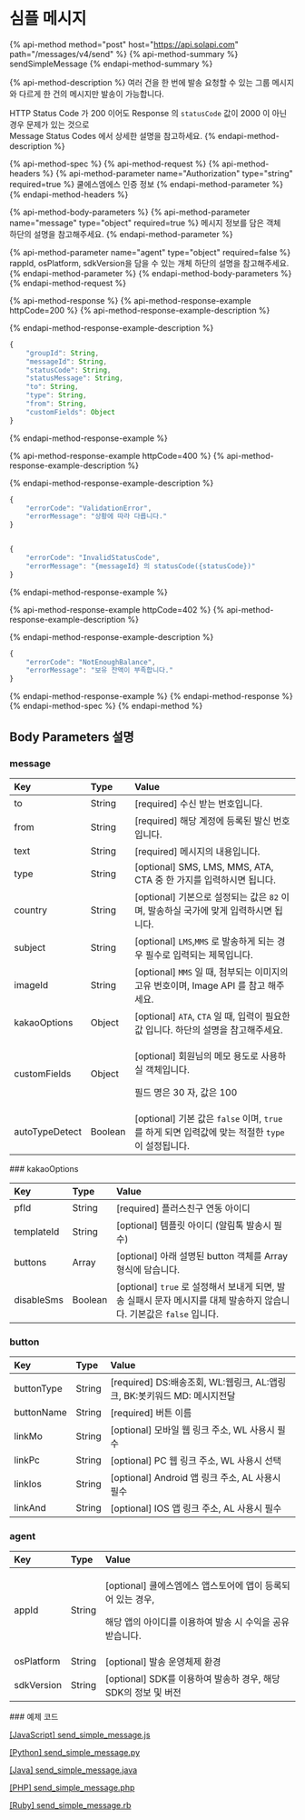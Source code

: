 # 심플 메시지

{% api-method method="post" host="https://api.solapi.com" path="/messages/v4/send" %}
{% api-method-summary %}
sendSimpleMessage
{% endapi-method-summary %}

{% api-method-description %}
여러 건을 한 번에 발송 요청할 수 있는 그룹 메시지와 다르게 한 건의 메시지만 발송이 가능합니다.  
  
HTTP Status Code 가 200 이어도 Response 의 `statusCode` 값이 2000 이 아닌 경우 문제가 있는 것으로  
Message Status Codes 에서 상세한 설명을 참고하세요.
{% endapi-method-description %}

{% api-method-spec %}
{% api-method-request %}
{% api-method-headers %}
{% api-method-parameter name="Authorization" type="string" required=true %}
쿨에스엠에스 인증 정보
{% endapi-method-parameter %}
{% endapi-method-headers %}

{% api-method-body-parameters %}
{% api-method-parameter name="message" type="object" required=true %}
메시지 정보를 담은 객체  
하단의 설명을 참고해주세요.
{% endapi-method-parameter %}

{% api-method-parameter name="agent" type="object" required=false %}
rappId, osPlatform, sdkVersion을 담을 수 있는 개체 하단의 설명을 참고해주세요.
{% endapi-method-parameter %}
{% endapi-method-body-parameters %}
{% endapi-method-request %}

{% api-method-response %}
{% api-method-response-example httpCode=200 %}
{% api-method-response-example-description %}

{% endapi-method-response-example-description %}

```javascript
{
    "groupId": String,
    "messageId": String,
    "statusCode": String,
    "statusMessage": String,
    "to": String,
    "type": String,
    "from": String,
    "customFields": Object
}
```
{% endapi-method-response-example %}

{% api-method-response-example httpCode=400 %}
{% api-method-response-example-description %}

{% endapi-method-response-example-description %}

```javascript
{
    "errorCode": "ValidationError",
    "errorMessage": "상황에 따라 다릅니다."
}


{
    "errorCode": "InvalidStatusCode",
    "errorMessage": "{messageId} 의 statusCode({statusCode})"
}
```
{% endapi-method-response-example %}

{% api-method-response-example httpCode=402 %}
{% api-method-response-example-description %}

{% endapi-method-response-example-description %}

```javascript
{
    "errorCode": "NotEnoughBalance",
    "errorMessage": "보유 잔액이 부족합니다."
}
```
{% endapi-method-response-example %}
{% endapi-method-response %}
{% endapi-method-spec %}
{% endapi-method %}

## Body Parameters 설명

### message

<table>
  <thead>
    <tr>
      <th style="text-align:left">Key</th>
      <th style="text-align:left">Type</th>
      <th style="text-align:left">Value</th>
    </tr>
  </thead>
  <tbody>
    <tr>
      <td style="text-align:left">to</td>
      <td style="text-align:left">String</td>
      <td style="text-align:left">[required] &#xC218;&#xC2E0; &#xBC1B;&#xB294; &#xBC88;&#xD638;&#xC785;&#xB2C8;&#xB2E4;.</td>
    </tr>
    <tr>
      <td style="text-align:left">from</td>
      <td style="text-align:left">String</td>
      <td style="text-align:left">[required] &#xD574;&#xB2F9; &#xACC4;&#xC815;&#xC5D0; &#xB4F1;&#xB85D;&#xB41C;
        &#xBC1C;&#xC2E0; &#xBC88;&#xD638; &#xC785;&#xB2C8;&#xB2E4;.</td>
    </tr>
    <tr>
      <td style="text-align:left">text</td>
      <td style="text-align:left">String</td>
      <td style="text-align:left">[required] &#xBA54;&#xC2DC;&#xC9C0;&#xC758; &#xB0B4;&#xC6A9;&#xC785;&#xB2C8;&#xB2E4;.</td>
    </tr>
    <tr>
      <td style="text-align:left">type</td>
      <td style="text-align:left">String</td>
      <td style="text-align:left">[optional] SMS, LMS, MMS, ATA, CTA &#xC911; &#xD55C; &#xAC00;&#xC9C0;&#xB97C;
        &#xC785;&#xB825;&#xD558;&#xC2DC;&#xBA74; &#xB429;&#xB2C8;&#xB2E4;.</td>
    </tr>
    <tr>
      <td style="text-align:left">country</td>
      <td style="text-align:left">String</td>
      <td style="text-align:left">[optional] &#xAE30;&#xBCF8;&#xC73C;&#xB85C; &#xC124;&#xC815;&#xB418;&#xB294;
        &#xAC12;&#xC740; <code>82</code> &#xC774;&#xBA70;, &#xBC1C;&#xC1A1;&#xD558;&#xC2E4;
        &#xAD6D;&#xAC00;&#xC5D0; &#xB9DE;&#xAC8C; &#xC785;&#xB825;&#xD558;&#xC2DC;&#xBA74;
        &#xB429;&#xB2C8;&#xB2E4;.</td>
    </tr>
    <tr>
      <td style="text-align:left">subject</td>
      <td style="text-align:left">String</td>
      <td style="text-align:left">[optional] <code>LMS</code>,<code>MMS</code> &#xB85C; &#xBC1C;&#xC1A1;&#xD558;&#xAC8C;
        &#xB418;&#xB294; &#xACBD;&#xC6B0; &#xD544;&#xC218;&#xB85C; &#xC785;&#xB825;&#xB418;&#xB294;
        &#xC81C;&#xBAA9;&#xC785;&#xB2C8;&#xB2E4;.</td>
    </tr>
    <tr>
      <td style="text-align:left">imageId</td>
      <td style="text-align:left">String</td>
      <td style="text-align:left">[optional] <code>MMS</code> &#xC77C; &#xB54C;, &#xCCA8;&#xBD80;&#xB418;&#xB294;
        &#xC774;&#xBBF8;&#xC9C0;&#xC758; &#xACE0;&#xC720; &#xBC88;&#xD638;&#xC774;&#xBA70;,
        Image API &#xB97C; &#xCC38;&#xACE0; &#xD574;&#xC8FC;&#xC138;&#xC694;.</td>
    </tr>
    <tr>
      <td style="text-align:left">kakaoOptions</td>
      <td style="text-align:left">Object</td>
      <td style="text-align:left">[optional] <code>ATA</code>, <code>CTA</code> &#xC77C; &#xB54C;, &#xC785;&#xB825;&#xC774;
        &#xD544;&#xC694;&#xD55C; &#xAC12; &#xC785;&#xB2C8;&#xB2E4;. &#xD558;&#xB2E8;&#xC758;
        &#xC124;&#xBA85;&#xC744; &#xCC38;&#xACE0;&#xD574;&#xC8FC;&#xC138;&#xC694;.</td>
    </tr>
    <tr>
      <td style="text-align:left">customFields</td>
      <td style="text-align:left">Object</td>
      <td style="text-align:left">
        <p>[optional] &#xD68C;&#xC6D0;&#xB2D8;&#xC758; &#xBA54;&#xBAA8; &#xC6A9;&#xB3C4;&#xB85C;
          &#xC0AC;&#xC6A9;&#xD558;&#xC2E4; &#xAC1D;&#xCCB4;&#xC785;&#xB2C8;&#xB2E4;.</p>
        <p>&#xD544;&#xB4DC; &#xBA85;&#xC740; 30 &#xC790;, &#xAC12;&#xC740; 100</p>
      </td>
    </tr>
    <tr>
      <td style="text-align:left">autoTypeDetect</td>
      <td style="text-align:left">Boolean</td>
      <td style="text-align:left">[optional] &#xAE30;&#xBCF8; &#xAC12;&#xC740; <code>false</code> &#xC774;&#xBA70;, <code>true</code> &#xB97C;
        &#xD558;&#xAC8C; &#xB418;&#xBA74; &#xC785;&#xB825;&#xAC12;&#xC5D0; &#xB9DE;&#xB294;
        &#xC801;&#xC808;&#xD55C; <code>type</code> &#xC774; &#xC124;&#xC815;&#xB429;&#xB2C8;&#xB2E4;.</td>
    </tr>
  </tbody>
</table>### kakaoOptions

| Key | Type | Value |
| :--- | :--- | :--- |
| pfId | String | \[required\] 플러스친구 연동 아이디 |
| templateId | String | \[optional\] 템플릿 아이디 \(알림톡 발송시 필수\) |
| buttons | Array | \[optional\] 아래 설명된 button 객체를 Array 형식에 담습니다. |
| disableSms | Boolean | \[optional\] `true` 로 설정해서 보내게 되면, 발송 실패시 문자 메시지를 대체 발송하지 않습니다. 기본값은 `false` 입니다. |

### button

| Key | Type | Value |
| :--- | :--- | :--- |
| buttonType | String | \[required\] DS:배송조회, WL:웹링크, AL:앱링크, BK:봇키워드 MD: 메시지전달 |
| buttonName | String | \[required\] 버튼 이름 |
| linkMo | String | \[optional\] 모바일 웹 링크 주소, WL 사용시 필수 |
| linkPc | String | \[optional\] PC 웹 링크 주소, WL 사용시 선택 |
| linkIos | String | \[optional\] Android 앱 링크 주소, AL 사용시 필수 |
| linkAnd | String | \[optional\] IOS 앱 링크 주소, AL 사용시 필수 |

### agent

<table>
  <thead>
    <tr>
      <th style="text-align:left">Key</th>
      <th style="text-align:left">Type</th>
      <th style="text-align:left">Value</th>
    </tr>
  </thead>
  <tbody>
    <tr>
      <td style="text-align:left">appId</td>
      <td style="text-align:left">String</td>
      <td style="text-align:left">
        <p>[optional] &#xCFE8;&#xC5D0;&#xC2A4;&#xC5E0;&#xC5D0;&#xC2A4; &#xC571;&#xC2A4;&#xD1A0;&#xC5B4;&#xC5D0;
          &#xC571;&#xC774; &#xB4F1;&#xB85D;&#xB418;&#xC5B4; &#xC788;&#xB294; &#xACBD;&#xC6B0;,</p>
        <p>&#xD574;&#xB2F9; &#xC571;&#xC758; &#xC544;&#xC774;&#xB514;&#xB97C; &#xC774;&#xC6A9;&#xD558;&#xC5EC;
          &#xBC1C;&#xC1A1; &#xC2DC; &#xC218;&#xC775;&#xC744; &#xACF5;&#xC720; &#xBC1B;&#xC2B5;&#xB2C8;&#xB2E4;.</p>
      </td>
    </tr>
    <tr>
      <td style="text-align:left">osPlatform</td>
      <td style="text-align:left">String</td>
      <td style="text-align:left">[optional] &#xBC1C;&#xC1A1; &#xC6B4;&#xC601;&#xCCB4;&#xC81C; &#xD658;&#xACBD;</td>
    </tr>
    <tr>
      <td style="text-align:left">sdkVersion</td>
      <td style="text-align:left">String</td>
      <td style="text-align:left">[optional] SDK&#xB97C; &#xC774;&#xC6A9;&#xD558;&#xC5EC; &#xBC1C;&#xC1A1;&#xD558;
        &#xACBD;&#xC6B0;, &#xD574;&#xB2F9; SDK&#xC758; &#xC815;&#xBCF4; &#xBC0F;
        &#xBC84;&#xC804;</td>
    </tr>
  </tbody>
</table>### 예제 코드

[\[JavaScript\] send\_simple\_message.js](https://github.com/solapi/examples/blob/master/javascript/send_simple_message.js)

[\[Python\] send\_simple\_message.py](https://github.com/solapi/examples/blob/master/python/simple/simple_message.py)

[\[Java\] send\_simple\_message.java](https://github.com/solapi/examples/tree/master/java)

[\[PHP\] send\_simple\_message.php](https://github.com/solapi/examples/blob/master/php/send_simple_message.php)

[\[Ruby\] send\_simple\_message.rb](https://github.com/solapi/examples/blob/master/ruby/send_simple_message.rb)

